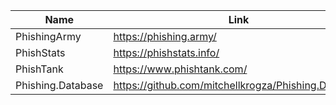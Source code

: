 |Name|Link|
| ------ | ------ |
|PhishingArmy| https://phishing.army/|
|PhishStats| https://phishstats.info/|
|PhishTank| https://www.phishtank.com/|
|Phishing.Database| https://github.com/mitchellkrogza/Phishing.Database|
